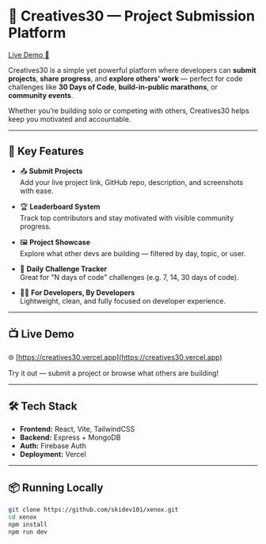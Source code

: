 # 🚀 Creatives30 — Project Submission Platform

[Live Demo 🚀](https://creatives30.vercel.app)

Creatives30 is a simple yet powerful platform where developers can **submit projects**, **share progress**, and **explore others' work** — perfect for code challenges like **30 Days of Code**, **build-in-public marathons**, or **community events**.

Whether you’re building solo or competing with others, Creatives30 helps keep you motivated and accountable.

---

## 🎯 Key Features

- 📤 **Submit Projects**  
  Add your live project link, GitHub repo, description, and screenshots with ease.

- 🏆 **Leaderboard System**  
  Track top contributors and stay motivated with visible community progress.

- 🖼️ **Project Showcase**  
  Explore what other devs are building — filtered by day, topic, or user.

- 📆 **Daily Challenge Tracker**  
  Great for "N days of code" challenges (e.g. 7, 14, 30 days of code).

- 🧑‍💻 **For Developers, By Developers**  
  Lightweight, clean, and fully focused on developer experience.

---

## 📺 Live Demo

🌐 [https://creatives30.vercel.app](https://creatives30.vercel.app)

Try it out — submit a project or browse what others are building!

---

## 🛠️ Tech Stack

- **Frontend:** React, Vite, TailwindCSS
- **Backend:** Express + MongoDB
- **Auth:** Firebase Auth
- **Deployment:** Vercel

---

## 📦 Running Locally

```bash
git clone https://github.com/skidev101/xenox.git
cd xenox
npm install
npm run dev
